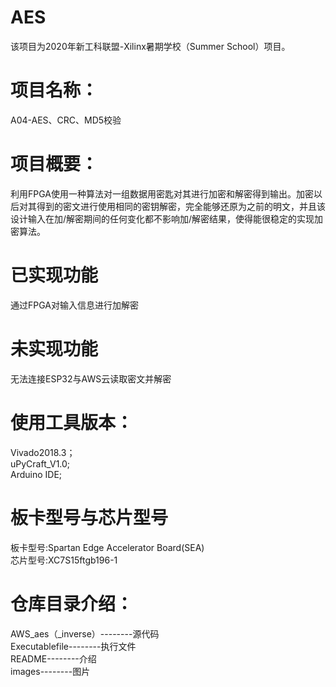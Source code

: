  AES
 ==========
该项目为2020年新工科联盟-Xilinx暑期学校（Summer School）项目。

项目名称：
=============================
A04-AES、CRC、MD5校验

项目概要：
============
利用FPGA使用一种算法对一组数据用密匙对其进行加密和解密得到输出。加密以后对其得到的密文进行使用相同的密钥解密，完全能够还原为之前的明文，并且该设计输入在加/解密期间的任何变化都不影响加/解密结果，使得能很稳定的实现加密算法。   
 
已实现功能
==============
通过FPGA对输入信息进行加解密

未实现功能
===========
无法连接ESP32与AWS云读取密文并解密

使用工具版本：
=========    
Vivado2018.3；<br>
uPyCraft_V1.0;<br>
Arduino IDE;<br>    
    
板卡型号与芯片型号
========
板卡型号:Spartan Edge Accelerator Board(SEA)<br>
芯片型号:XC7S15ftgb196-1

仓库目录介绍：
============
AWS_aes（_inverse）--------源代码<br> 
Executablefile--------执行文件<br> 
README--------介绍<br> 
images--------图片<br> 
 
